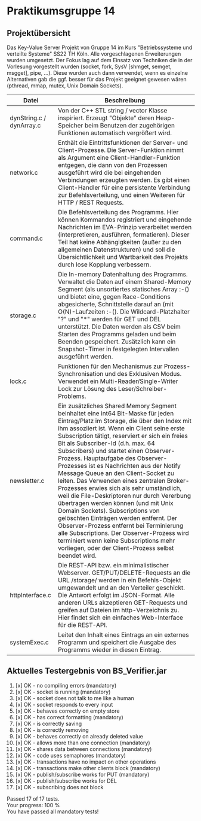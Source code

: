 # Praktikumsgruppe 14

## Projektübersicht

Das Key-Value Server Projekt von Gruppe 14 im Kurs "Betriebssysteme und verteilte Systeme" SS22 TH Köln. Alle vorgeschlagenen Erweiterungen wurden umgesetzt. Der Fokus lag auf dem Einsatz von Techniken die in der Vorlesung vorgestellt wurden (socket, fork, SysV [shmget, semget, msgget], pipe, ...). Diese wurden auch dann verwendet, wenn es einzelne Alternativen gab die ggf. besser für das Projekt geeignet gewesen wären (pthread, mmap, mutex, Unix Domain Sockets).

| Datei                     | Beschreibung                                                                                                                                                                                                                                                                                                                                                                                                                                                                                                                                                                                                                                                                                                                                                                                                                                                                                 |
|---------------------------|----------------------------------------------------------------------------------------------------------------------------------------------------------------------------------------------------------------------------------------------------------------------------------------------------------------------------------------------------------------------------------------------------------------------------------------------------------------------------------------------------------------------------------------------------------------------------------------------------------------------------------------------------------------------------------------------------------------------------------------------------------------------------------------------------------------------------------------------------------------------------------------------|
| dynString.c / dynArray.c  | Von der C++ STL string / vector Klasse inspiriert. Erzeugt "Objekte" deren Heap-Speicher beim Benutzen der zugehörigen Funktionen automatisch vergrößert wird.                                                                                                                                                                                                                                                                                                                                                                                                                                                                                                                                                                                                                                                                                                                               |
| network.c                 | Enthält die Eintrittsfunktionen der Server- und Client-Prozesse. Die Server-Funktion nimmt als Argument eine Client-Handler-Funktion entgegen, die dann von den Prozessen ausgeführt wird die bei eingehenden Verbindungen erzeugten werden. Es gibt einen Client-Handler für eine persistente Verbindung zur Befehlsverteilung, und einen Weiteren für HTTP / REST Requests.                                                                                                                                                                                                                                                                                                                                                                                                                                                                                                                |
| command.c                 | Die Befehlsverteilung des Programms. Hier können Kommandos registriert und eingehende Nachrichten im EVA-Prinzip verarbeitet werden (interpretieren, ausführen, formatieren). Dieser Teil hat keine Abhängigkeiten (außer zu den allgemeinen Datenstrukturen) und soll die Übersichtlichkeit und Wartbarkeit des Projekts durch lose Kopplung verbessern.                                                                                                                                                                                                                                                                                                                                                                                                                                                                                                                                    |
| storage.c                 | Die In-memory Datenhaltung des Programms. Verwaltet die Daten auf einem Shared-Memory Segment (als unsortiertes statisches Array :-() und bietet eine, gegen Race-Conditions abgesicherte, Schnittstelle darauf an (mit O(N)-Laufzeiten :-(). Die Wildcard-Platzhalter "?" und "*" werden für GET und DEL unterstützt. Die Daten werden als CSV beim Starten des Programms geladen und beim Beenden gespeichert. Zusätzlich kann ein Snapshot-Timer in festgelegten Intervallen ausgeführt werden.                                                                                                                                                                                                                                                                                                                                                                                           |
| lock.c                    | Funktionen für den Mechanismus zur Prozess-Synchronisation und des Exklusiven Modus. Verwendet ein Multi-Reader/Single-Writer Lock zur Lösung des Leser/Schreiber-Problems.                                                                                                                                                                                                                                                                                                                                                                                                                                                                                                                                                                                                                                                                                                                  |
| newsletter.c              | Ein zusätzliches Shared Memory Segment beinhaltet eine int64 Bit-Maske für jeden Eintrag/Platz im Storage, die über den Index mit ihm assoziiert ist. Wenn ein Client seine erste Subscription tätigt, reserviert er sich ein freies Bit als Subscriber-Id (d.h. max. 64 Subscribers) und startet einen Observer-Prozess. Hauptaufgabe des Observer-Prozesses ist es Nachrichten aus der Notify Message Queue an den Client-Socket zu leiten. Das Verwenden eines zentralen Broker-Prozesses erwies sich als sehr umständlich, weil die File-Deskriptoren nur durch Vererbung übertragen werden können (und mit Unix Domain Sockets). Subscriptions von gelöschten Einträgen werden entfernt. Der Observer-Prozess entfernt bei Terminierung alle Subscriptions. Der Observer-Prozess wird terminiert wenn keine Subscriptions mehr vorliegen, oder der Client-Prozess selbst beendet wird. |
| httpInterface.c           | Die REST-API bzw. ein minimalistischer Webserver. GET/PUT/DELETE-Requests an die URL /storage/ werden in ein Befehls-Objekt umgewandelt und an den Verteiler geschickt. Die Antwort erfolgt im JSON-Format. Alle anderen URLs akzeptieren GET-Requests und greifen auf Dateien im http-Verzeichnis zu. Hier findet sich ein einfaches Web-Interface für die REST-API.                                                                                                                                                                                                                                                                                                                                                                                                                                                                                                                        |
| systemExec.c              | Leitet den Inhalt eines Eintrags an ein externes Programm und speichert die Ausgabe des Programms wieder in diesen Eintrag.                                                                                                                                                                                                                                                                                                                                                                                                                                                                                                                                                                                                                                                                                                                                                                  |

## Aktuelles Testergebnis von BS_Verifier.jar

1. [x] OK - no compiling errors (mandatory)
2. [x] OK - socket is running (mandatory)
3. [x] OK - socket does not talk to me like a human
4. [x] OK - socket responds to every input
5. [x] OK - behaves correctly on empty store
6. [x] OK - has correct formatting (mandatory)
7. [x] OK - is correctly saving
8. [x] OK - is correctly removing
9. [x] OK - behaves correctly on already deleted value
10. [x] OK - allows more than one connection (mandatory)
11. [x] OK - shares data between connections (mandatory)
12. [x] OK - code uses semaphores (mandatory)
13. [x] OK - transactions have no impact on other operations
14. [x] OK - transactions make other clients block (mandatory)
15. [x] OK - publish/subscribe works for PUT (mandatory)
16. [x] OK - publish/subscribe works for DEL
17. [x] OK - subscribing does not block

Passed 17 of 17 tests.\
Your progress: 100 %\
You have passed all mandatory tests!
